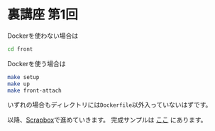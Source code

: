 # 裏講座 第1回

Dockerを使わない場合は

```bash
cd front
```

Dockerを使う場合は

```bash
make setup
make up
make front-attach
```

いずれの場合もディレクトリには`Dockerfile`以外入っていないはずです。

以降、[Scrapbox](https://scrapbox.io/2022-web-ura/%E7%AC%AC1%E5%9B%9E_%E3%82%A4%E3%83%81%E3%81%8B%E3%82%89Webpack%E3%81%AEconfig%E3%82%92%E6%9B%B8%E3%81%84%E3%81%A6TypeScript%E3%82%92%E3%82%B3%E3%83%B3%E3%83%91%E3%82%A4%E3%83%AB%E3%81%99%E3%82%8B)で進めていきます。
完成サンプルは [ここ](https://github.com/kmc-jp/2022-web/tree/main/section-template/ura-section-01) にあります。
